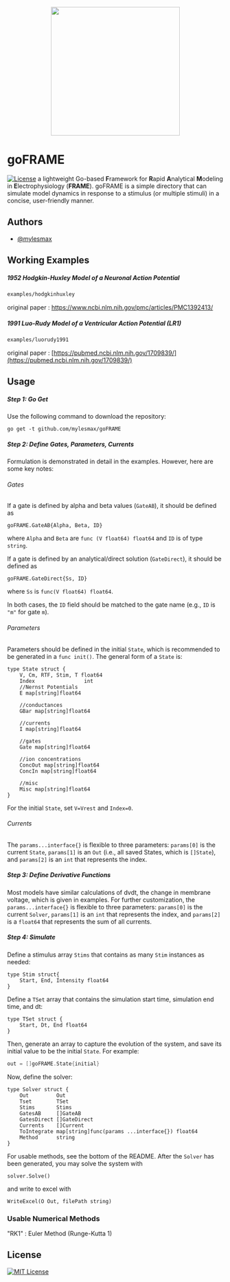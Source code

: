 <p align="center">
  <img src="https://i.imgur.com/6w0QDh0.png" width="300" height="300">
</p>

# goFRAME

[![License](https://img.shields.io/badge/License-Apache%202.0-blue.svg)](https://github.com/mylesmax/goFRAME/blob/master/LICENSE)
a lightweight Go-based **F**ramework for **R**apid **A**nalytical **M**odeling in **E**lectrophysiology (**FRAME**). goFRAME is a simple directory that can simulate model dynamics in response to a stimulus (or multiple stimuli) in a concise, user-friendly manner.


## Authors

- [@mylesmax](https://www.github.com/mylesmax)

## Working Examples

##### 1952 Hodgkin-Huxley Model of a Neuronal Action Potential

```txt
examples/hodgkinhuxley
```

original paper : [https://www.ncbi.nlm.nih.gov/pmc/articles/PMC1392413/
](https://www.ncbi.nlm.nih.gov/pmc/articles/PMC1392413/)

##### 1991 Luo-Rudy Model of a Ventricular Action Potential (LR1)

```txt
examples/luorudy1991
```

original paper : [https://pubmed.ncbi.nlm.nih.gov/1709839/](https://pubmed.ncbi.nlm.nih.gov/1709839/)

## Usage

##### Step 1: Go Get

Use the following command to download the repository:

```go get -t github.com/mylesmax/goFRAME```

##### Step 2: Define Gates, Parameters, Currents

Formulation is demonstrated in detail in the examples. However, here are some key notes:

###### Gates

If a gate is defined by alpha and beta values (``GateAB``), it should be defined as

```
goFRAME.GateAB{Alpha, Beta, ID}
```

where ``Alpha`` and ``Beta`` are ``func (V float64) float64`` and ``ID`` is of type ``string``.

If a gate is defined by an analytical/direct solution (``GateDirect``), it should be defined as

```
goFRAME.GateDirect{Ss, ID}
```

where ``Ss`` is ``func(V float64) float64``.

In both cases, the ``ID`` field should be matched to the gate name (e.g., ``ID`` is ``"m"`` for gate ``m``).

###### Parameters

Parameters should be defined in the initial ``State``, which is recommended to be generated in a ``func init()``. The general form of a ``State`` is:

```
type State struct {
	V, Cm, RTF, Stim, T float64
	Index                int
	//Nernst Potentials
	E map[string]float64

	//conductances
	GBar map[string]float64

	//currents
	I map[string]float64

	//gates
	Gate map[string]float64

	//ion concentrations
	ConcOut map[string]float64
	ConcIn map[string]float64

	//misc
	Misc map[string]float64
}
```

For the initial ``State``, set ``V=Vrest`` and ``Index=0``.

###### Currents

The ``params...interface{}`` is flexible to three parameters: ``params[0]`` is the current ``State``, ``params[1]`` is an ``Out`` (i.e., all saved States, which is ``[]State``), and ``params[2]`` is an ``int`` that represents the index.

##### Step 3: Define Derivative Functions

Most models have similar calculations of dvdt, the change in membrane voltage, which is given in examples. For further customization, the ``params...interface{}`` is flexible to three parameters: ``params[0]`` is the current ``Solver``, ``params[1]`` is an ``int`` that represents the index, and ``params[2]`` is a ``float64`` that represents the sum of all currents.

##### Step 4: Simulate

Define a stimulus array ``Stims`` that contains as many ``Stim`` instances as needed:

```
type Stim struct{
	Start, End, Intensity float64
}
```

Define a ``TSet`` array that contains the simulation start time, simulation end time, and dt:

```
type TSet struct {
	Start, Dt, End float64
}
```

Then, generate an array to capture the evolution of the system, and save its initial value to be the initial ``State``. For example:

```go
out = []goFRAME.State{initial}
```

Now, define the solver:

```
type Solver struct {
	Out         Out
	Tset        TSet
	Stims       Stims
	GatesAB     []GateAB
	GatesDirect []GateDirect
	Currents    []Current
	ToIntegrate map[string]func(params ...interface{}) float64
	Method      string
}
```

For usable methods, see the bottom of the README. After the ``Solver`` has been generated, you may solve the system with

```solver.Solve()```

and write to excel with

```
WriteExcel(O Out, filePath string)
```

### Usable Numerical Methods

"RK1" : Euler Method (Runge-Kutta 1)


## License

[![MIT License](https://img.shields.io/badge/License-MIT-green.svg)](https://choosealicense.com/licenses/mit/)

